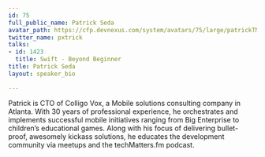 ```yaml
---
id: 75
full_public_name: Patrick Seda
avatar_path: https://cfp.devnexus.com/system/avatars/75/large/patrickTM_490.png?1506458619
twitter_name: pxtrick
talks:
- id: 1423
  title: Swift - Beyond Beginner
title: Patrick Seda
layout: speaker_bio

---
```

Patrick is CTO of Colligo Vox, a Mobile solutions consulting company in Atlanta. With 30 years of professional experience, he orchestrates and implements successful mobile initiatives ranging from Big Enterprise to children’s educational games. Along with his focus of delivering bullet-proof, awesomely kickass solutions, he educates the development community via meetups and the techMatters.fm podcast.
